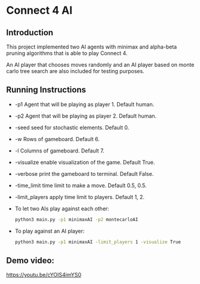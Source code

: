 # Connect 4 AI

## Introduction

This project implemented two AI agents with minimax and alpha-beta pruning algorithms that is able to play Connect 4. 

An AI player that chooses moves randomly and an AI player based on monte carlo tree search are also included for testing purposes.

## Running Instructions

- -p1 Agent that will be playing as player 1. Default human.
- -p2 Agent that will be playing as player 2. Default human.
- -seed seed for stochastic elements. Default 0.
- -w Rows of gameboard. Default 6.
- -l Columns of gameboard. Default 7.
- -visualize enable visualization of the game. Default True.
- -verbose print the gameboard to terminal. Default False.
- -time_limit time limit to make a move. Default 0.5, 0.5.
- -limit_players apply time limit to players. Default 1, 2.
- To let two AIs play against each other:
    
    ```bash
    python3 main.py -p1 minimaxAI -p2 montecarloAI
    ```
    
- To play against an AI player:
    
    ```bash
    python3 main.py -p1 minimaxAI -limit_players 1 -visualize True
    ```

## Demo video:

https://youtu.be/cYOIS4imYS0
